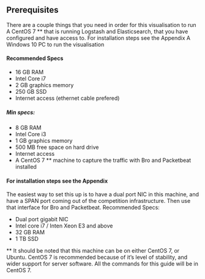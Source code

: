 ## Prerequisites

There are a couple things that you need in order for this visualisation to run
A CentOS 7 **  that is running Logstash and Elasticsearch, that you have configured and have access to. 
For installation steps see the Appendix
A Windows 10 PC to run the visualisation

#### Recommended Specs
* 16 GB RAM
* Intel Core i7
* 2 GB graphics memory
* 250 GB SSD
* Internet access (ethernet cable prefered) 

##### Min specs:
* 8 GB RAM
* Intel Core i3
* 1 GB graphics memory
* 500 MB free space on hard drive
* Internet access
* A CentOS 7 ** machine to capture the traffic with Bro and Packetbeat installed

#### For installation steps see the Appendix
The easiest way to set this up is to have a dual port NIC in this machine, and have a SPAN port coming out of the competition infrastructure. Then use that interface for Bro and Packetbeat. 
Recommended Specs:
* Dual port gigabit NIC
* Intel core i7 / Inten Xeon E3 and above
* 32 GB RAM
* 1 TB SSD

** It should be noted that this machine can be on either CentOS 7, or Ubuntu. CentOS 7 is recommended because of it’s level of stability, and wider support for server software. All the commands for this guide will be in CentOS 7.